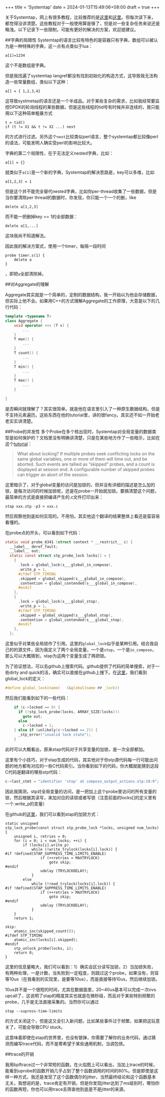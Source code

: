 +++
title = 'Systemtap'
date = 2024-01-13T15:49:06+08:00
draft = true
+++


关于Systemtap，网上有很多教程，比较推荐的是[这里](https://sourceware.org/systemtap/langref.pdf)和[这里](https://access.redhat.com/documentation/en-us/red_hat_enterprise_linux/7/pdf/systemtap_beginners_guide/red_hat_enterprise_linux-7-systemtap_beginners_guide-en-us.pdf)。但每次读下来，都觉得没讲清楚。这些教程对于一般使用算是够了，但是对一些复杂任务来说还是略浅。以下记录下一些限制，可能有更好的解决的方案，欢迎提建议。

##字典的局限性
Systemtap的语言比较有特色的是容器只有字典，数组可以被认为是一种特殊的字典，这一点有点类似于lua：

```
a[1]=1234
```
这个不是数组是字典。

但是我找遍了systemtap langref都没有找到初始化的构造方式，这导致我无法构造一些常量数组，类似以下这种：

```
a[] = { 1,2,3,4}
```
这导致systmetap的语言还是一个半成品。对于某些复杂的需求，比如我经常要监控DPDK的轮询线程的某些数据，但是这些线程的tid号有时候并非连续的，我只能用以下这种简单粗暴方式

```
t = tid()
if (t != X1 && t != X2 ...) next
```
的方式进行过滤。另外这个`next`比较类似perl语言，整个systemtap都比较像perl的语法，可能发明人确实受perl的影响比较大。

字典的第二个局限性，在于无法定义nested字典，比如：

```
a[1] = {}
```
就类似于`a[1]`是一个新的字典，Systemtap的解决思路是，key可以多维，比如
```
a[1,2,3] = 1
```
但是这个并不能完全替代nested字典，比如你per-thread收集了一些数据，但是当你要清除per thread的数据时，你发现，你只能一个一个的删，like

```
delete a[1,2,3]
```
而不能一把删掉key == 1的全部数据：
```
delete a[1,...]
```
这块我尚不知道解法。

因此我的解决方案式，使用一个timer，每隔一段时间

```
probe timer.s(1) {
	delete a
}
```

，即把`a`全部清除掉。



##对Aggregate的理解

Aggregate其实就是一个简单的，定制的数据结构，我一开始以为他会存储数据，但实际上他不会。如果用C++的方式理解Aggregate的工作原理，大意是以下的几行代码：

```c++
template <typename T>
class Aggregate {
	void operator <<< (T v) {
		...
	}
	T max() {
		...
	}
	T count() {
		...
	}
	T min() {
		...
	}
	T max() {
		...
	}
	
}
```

是否瞬间就理解了？其实很简单。就是他在语言里引入了一种原生数据结构，但是不支持元素遍历。这些东西在他的tutorial里，讲的很fancy。其实还不如一开始老老实实讲清楚。

##Probe的并发性
多个Probe在多个核出现时，Systemtap对全局变量的数据类型是如何保护的？文档里没有明确讲清楚，只是在某些地方作了一些暗示，比如在这个[tutorial](https://access.redhat.com/documentation/en-us/red_hat_enterprise_linux/7/pdf/systemtap_beginners_guide/red_hat_enterprise_linux-7-systemtap_beginners_guide-en-us.pdf)：

>What about locking? If multiple probes seek conflicting locks on the same global variables, one or more of them will time out, and be aborted. Such events are tallied as “skipped” probes, and a count is displayed at session end. A configurable number of skipped probes can trigger an abort of the session.

这里暗示了，对于global变量的访问是加锁的，但并没有详细的描述是怎么加的锁，是每次访问的时候加锁呢，还是在probe一开始就加锁。要搞清楚这个问题，最简单的方式是直接把编译产生的.c文件打印出来：

```
stap xxx.stp -p3 > xxx.c
```
然后观察他到底如何实现的。不用怕，其实他这个翻译的结果整体上看还是蛮容易看懂的。

在probe点的开头，可以看到如下代码：

```C
static void probe_6341 (struct context * __restrict__ c) {
  __label__ deref_fault;
  __label__ out;
  static const struct stp_probe_lock locks[] = {
    {
      .lock = global_lock(s___global_in_compose),
      .write_p = 1,
      #ifdef STP_TIMING
      .skipped = global_skipped(s___global_in_compose),
      .contention = global_contended(s___global_in_compose),
      #endif
    },
    {
      .lock = global_lock(s___global_stop),
      .write_p = 1,
      #ifdef STP_TIMING
      .skipped = global_skipped(s___global_stop),
      .contention = global_contended(s___global_stop),
      #endif
    },
  };
```

这里似乎对某些全局锁作了引用。这里的`global_lock`似乎是某种引用。结合我自己的的源文件，因为我定义了两个全局变量，一个是`stop`，一个是`in_compose`，那么可以大概猜到，stap为这两个变量生成了两把锁。

为了验证想法，可以去github上搜索代码。github提供了代码的简单搜索，对于一些dirty and quick的活，确实可以直接在github上搜下。在[这里](https://github.com/groleo/systemtap/blob/bd23cd846d787b59183d6d6a91046c1fe4cb3dc3/runtime/linux/common_session_state.h#L51)，我们看到global_lock的定义：
 
```C
#define global_lock(name)	(&global(name ## _lock)) 
```

然后我们能看到如下的一些代码：

```C
    if (c->locked == 0) {
      if (!stp_lock_probe(locks, ARRAY_SIZE(locks)))
        goto out;
      else
        c->locked = 1;
    } else if (unlikely(c->locked == 2)) {
      _stp_error("invalid lock state");
    }
```

此时可以大概看出，原来stap代码对于共享变量的加锁，是一次全部都加。

这里有个小技巧，对于stap生成的代码，其实他对于你stp源代码每一行可能出问题的地方都有对应的一些C代码索引。当你看到如下的代码，你大概就能猜到这段C代码是翻译的哪些stp代码：

```C
c->last_stmt = "identifier 'stop' at compose_output_actions.stp:18:9";
```

因此我猜测，stp对全局变量的访问，是一把加上这个probe里访问的所有变量的锁，然后根据其读写，来加对应的读锁或者写锁（注意前面的locks[]的定义里有一个.write_p的变量）

在github的[这里](https://github.com/groleo/systemtap/blob/bd23cd846d787b59183d6d6a91046c1fe4cb3dc3/runtime/linux/probe_lock.h#L43)，我们可以看到stap的加锁方式：

```
static unsigned
stp_lock_probe(const struct stp_probe_lock *locks, unsigned num_locks)
{
	unsigned i, retries = 0;
	for (i = 0; i < num_locks; ++i) {
		if (locks[i].write_p)
			while (!write_trylock(locks[i].lock)) {
#if !defined(STAP_SUPPRESS_TIME_LIMITS_ENABLE)
				if (++retries > MAXTRYLOCK)
					goto skip;
#endif
				udelay (TRYLOCKDELAY);
			}
		else
			while (!read_trylock(locks[i].lock)) {
#if !defined(STAP_SUPPRESS_TIME_LIMITS_ENABLE)
				if (++retries > MAXTRYLOCK)
					goto skip;
#endif
				udelay (TRYLOCKDELAY);
			}
	}
	return 1;

skip:
	atomic_inc(skipped_count());
#ifdef STP_TIMING
	atomic_inc(locks[i].skipped);
#endif
	stp_unlock_probe(locks, i);
	return 0;
}
```

这里的信息量略大，我们可以看到：1）确实会区分读写加锁，2）当加锁失败，有两种处理，一是计数，当失败到一定程度，则跳过这个probe，如果没有，则盲等10us（在我看到的实现里，是要等10us），而是直接等待10us，然后继续加锁。

10us并不是一个很短的时间，尤其在数据面里，20~40us基本可以完成一次ovs upcall了，这说明了stap的精度其实也就是在微秒级，而且对于某些特别频繁的probe，几乎是无法直接采集的。当然你可以通过
```
stap --supress-time-limits
```
的方式关闭这个，但是这又会引入新问题，比如某些事件过于频繁，如果把这玩意关了，可能会导致CPU stuck。

这意味着即使在stap的世界里，也没有银弹，你需要了解你的业务代码，通过猜测而编写trace代码，而不是寄希望于某些通用机制，当调包侠。

##trace的开销

我用bpftrace过一个非常短的函数。在火焰图上可以看出，当加上trace的时候，能看到uprobe的函数开销几乎占到了整个函数调用的时间的80%。但是即使是这样一种方式，我还是发现了这个函数偶尔的jitter，当然最终结论和这个函数基本无关。我想说的是，trace肯定有开销，但是你发现jitter达到了ms级别时，哪怕你的函数再短，你也可以用trace去筛查他到底是不是jitter的来源。
